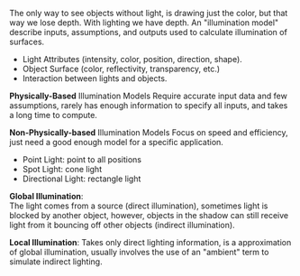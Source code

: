 The only way to see objects without light, is drawing just the color, but that way we lose depth.
With lighting we have depth.
 An "illumination model" describe inputs, assumptions, and outputs used to calculate illumination of surfaces.
 - Light Attributes (intensity, color, position, direction, shape).
 - Object Surface (color, reflectivity, transparency, etc.)
 - Interaction between lights and objects.

**Physically-Based** Illumination Models
Require accurate input data and few assumptions, rarely has enough information to specify all inputs, and takes a long time to compute.

**Non-Physically-based** Illumination Models
Focus on speed and efficiency, just need a good enough model for a specific application.

- Point Light: point to all positions
- Spot Light: cone light
- Directional Light: rectangle light

**Global Illumination**:  
The light comes from a source (direct illumination), sometimes light is blocked by another object, however, objects in the shadow can still receive light from it bouncing off other objects (indirect illumination).

**Local Illumination**:
Takes only direct lighting information, is a approximation of global illumination, usually involves the use of an "ambient" term to simulate indirect lighting.


